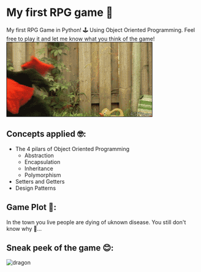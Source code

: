 # My first RPG game 🧙
My first RPG Game in Python! 🕹️ Using Object Oriented Programming. Feel free to play it and let me know what you think of the game!
![dragon](dragon.gif)

## Concepts applied 🤓:
- The 4 pilars of Object Oriented Programming 
  - Abstraction
  - Encapsulation
  - Inheritance
  - Polymorphism
- Setters and Getters
- Design Patterns

## Game Plot 🎲:
In the town you live people are dying of uknown disease. You still don't know why 🤨...

## Sneak peek of the game 😊:
![dragon](sneakpeek.gif)